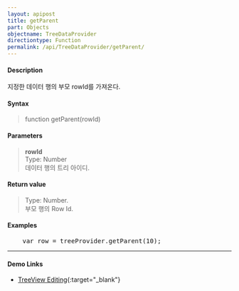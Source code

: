 ```yaml
---
layout: apipost
title: getParent
part: Objects
objectname: TreeDataProvider
directiontype: Function
permalink: /api/TreeDataProvider/getParent/
---
```



#### Description

 지정한 데이터 행의 부모 rowId를 가져온다.  

#### Syntax

> function getParent(rowId)  

#### Parameters

> **rowId**  
> Type: Number  
> 데이터 행의 트리 아이디.  

#### Return value

> Type: Number.  
> 부모 행의 Row Id.  

#### Examples 

<pre class="prettyprint">
    var row = treeProvider.getParent(10);
</pre>

---

#### Demo Links

* [TreeView Editing](http://demo.realgrid.com/Tree/TreeEditing){:target="_blank"}   
